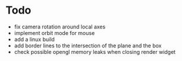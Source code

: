 # Todo

- fix camera rotation around local axes
- implement orbit mode for mouse
- add a linux build
- add border lines to the intersection of the plane and the box
- check possible opengl memory leaks when closing render widget
